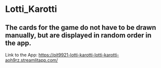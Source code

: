 # Lotti_Karotti
The cards for the game do not have to be drawn manually, but are displayed in random order in the app.
-----

Link to the App: https://pit9921-lotti-karotti-lotti-karotti-aoh9rz.streamlitapp.com/
